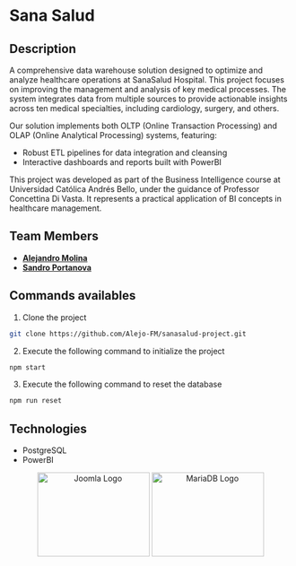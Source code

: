 # Sana Salud

## Description
A comprehensive data warehouse solution designed to optimize and analyze healthcare operations at SanaSalud Hospital. This project focuses on improving the management and analysis of key medical processes. The system integrates data from multiple sources to provide actionable insights across ten medical specialties, including cardiology, surgery, and others.

Our solution implements both OLTP (Online Transaction Processing) and OLAP (Online Analytical Processing) systems, featuring:
- Robust ETL pipelines for data integration and cleansing
- Interactive dashboards and reports built with PowerBI

This project was developed as part of the Business Intelligence course at Universidad Católica Andrés Bello, under the guidance of Professor Concettina Di Vasta. It represents a practical application of BI concepts in healthcare management.

## Team Members
- [**Alejandro Molina**](https://github.com/Alejo-FM)
- [**Sandro Portanova**](https://github.com/Sspa1)

## Commands availables
1. Clone the project
```bash
git clone https://github.com/Alejo-FM/sanasalud-project.git
```

2. Execute the following command to initialize the project
```bash
npm start
```

3. Execute the following command to reset the database
```bash
npm run reset
```

## Technologies
- PostgreSQL
- PowerBI

<p align="center">
  <a href="https://www.joomla.org/" target="blank"><img src="https://upload.wikimedia.org/wikipedia/commons/c/cf/New_Power_BI_Logo.svg" width="200" height='150' alt="Joomla Logo" /></a>
  <a href="https://mariadb.org/" target="blank"><img src="https://logodix.com/logo/1960166.png" width="200" height='150' alt="MariaDB Logo" /></a>

